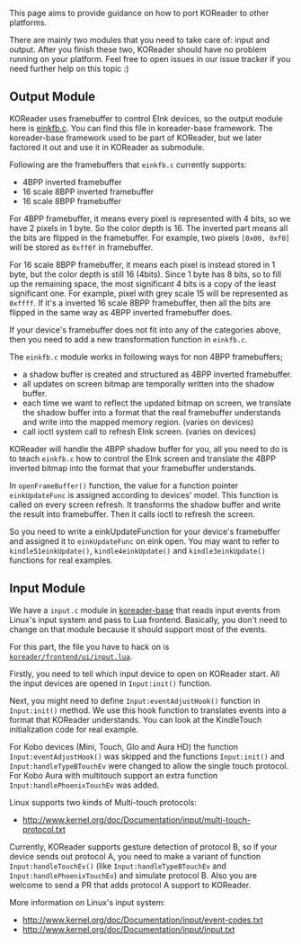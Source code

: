 This page aims to provide guidance on how to port KOReader to other platforms.

There are mainly two modules that you need to take care of: input and output.
After you finish these two, KOReader should have no problem running on your
platform. Feel free to open issues in our issue tracker if you need further help on this topic :)


## Output Module

KOReader uses framebuffer to control EInk devices, so the output module here is
[einkfb.c][einkfb-c]. You can find this file in koreader-base framework. The
koreader-base framework used to be part of KOReader, but we later factored it
out and use it in KOReader as submodule.

Following are the framebuffers that `einkfb.c` currently supports:
  * 4BPP inverted framebuffer
  * 16 scale 8BPP inverted framebuffer
  * 16 scale 8BPP framebuffer

For 4BPP framebuffer, it means every pixel is represented with 4 bits, so we
have 2 pixels in 1 byte. So the color depth is 16. The inverted part means all
the bits are flipped in the framebuffer. For example, two pixels `[0x00, 0xf0]`
will be stored as `0xff0f` in framebuffer.

For 16 scale 8BPP framebuffer, it means each pixel is instead stored in 1 byte,
but the color depth is still 16 (4bits). Since 1 byte has 8 bits, so to fill
up the remaining space, the most significant 4 bits is a copy of the least
significant one. For example, pixel with grey scale 15 will be represented as
`0xffff`. If it's a inverted 16 scale 8BPP framebuffer, then all the bits are
flipped in the same way as 4BPP inverted framebuffer does.

If your device's framebuffer does not fit into any of the categories above,
then you need to add a new transformation function in `einkfb.c`.

The `einkfb.c` module works in following ways for non 4BPP framebuffers;
  * a shadow buffer is created and structured as 4BPP inverted framebuffer.
  * all updates on screen bitmap are temporally written into the shadow buffer.
  * each time we want to reflect the updated bitmap on screen, we translate
    the shadow buffer into a format that the real framebuffer understands and
    write into the mapped memory region. (varies on devices)
  * call ioctl system call to refresh EInk screen. (varies on devices)

KOReader will handle the 4BPP shadow buffer for you, all you need to do is to
teach `einkfb.c` how to control the EInk screen and translate the 4BPP inverted
bitmap into the format that your framebuffer understands.

In `openFrameBuffer()` function, the value for a function pointer
`einkUpdateFunc` is assigned according to devices' model. This function is
called on every screen refresh. It transforms the shadow buffer and write the
result into framebuffer. Then it calls ioctl to refresh the screen.

So you need to write a einkUpdateFunction for your device's framebuffer and
assigned it to `einkUpdateFunc` on eink open. You may want to refer to
`kindle51einkUpdate()`, `kindle4einkUpdate()` and `kindle3einkUpdate()`
functions for real examples.



## Input Module

We have a `input.c` module in [koreader-base][kb-framework] that reads input
events from Linux's input system and pass to Lua frontend. Basically, you don't
need to change on that module because it should support most of the events.

For this part, the file you have to hack on is [`koreader/frontend/ui/input.lua`](https://github.com/koreader/koreader/blob/master/frontend/ui/input.lua).

Firstly, you need to tell which input device to open on KOReader start. All the
input devices are opened in `Input:init()` function.

Next, you might need to define `Input:eventAdjustHook()` function in
`Input:init()` method. We use this hook function to translates events into a
format that KOReader understands. You can look at the KindleTouch initialization code for real example.

For Kobo devices (Mini, Touch, Glo and Aura HD) the function `Input:eventAdjustHook()` was skipped and the functions `Input:init()` and `Input:handleTypeBTouchEv` were changed to allow the single touch protocol. For Kobo Aura with multitouch support an extra function `Input:handlePhoenixTouchEv` was added.

Linux supports two kinds of Multi-touch protocols:
 * http://www.kernel.org/doc/Documentation/input/multi-touch-protocol.txt

Currently, KOReader supports gesture detection of protocol B, so if your device sends out
protocol A, you need to make a variant of function `Input:handleTouchEv()` (like `Input:handleTypeBTouchEv` and `Input:handlePhoenixTouchEv`) and simulate protocol B.
Also you are welcome to send a PR that adds protocol A support to KOReader.

More information on Linux's input system:
 * http://www.kernel.org/doc/Documentation/input/event-codes.txt
 * http://www.kernel.org/doc/Documentation/input/input.txt



[einkfb-c]:https://github.com/koreader/koreader-base/blob/master/einkfb.c
[kb-framework]:https://github.com/koreader/koreader-base
[inputev]:https://github.com/koreader/koreader/blob/master/frontend/ui/inputevent.lua

